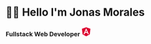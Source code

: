 # 👋🏻 Hello I'm Jonas Morales
### Fullstack Web Developer <img src="angular-color.svg" alt="Descripción de la imagen" width="24" height="24">



